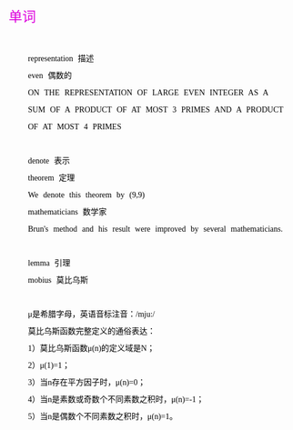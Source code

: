 <font color="#dd00dd" size=5>单词</font><br />

<font style="color: black; font-family: 微软雅黑; white-space: pre-wrap; line-height: 30px; word-spacing: 5px; word-break: normal">
    representation 描述
    even 偶数的
    ON THE REPRESENTATION OF LARGE EVEN INTEGER AS A
    SUM OF A PRODUCT OF AT MOST 3 PRIMES AND A PRODUCT
    OF AT MOST 4 PRIMES     <br/>
    denote 表示
    theorem 定理
    We denote this theorem by (9,9)
    mathematicians 数学家
    Brun's method and his result were improved by several mathematicians.<br />
    lemma 引理
    mobius 莫比乌斯<br />
    μ是希腊字母，英语音标注音：/mju:/
    莫比乌斯函数完整定义的通俗表达：
    1）莫比乌斯函数μ(n)的定义域是N；
    2）μ(1)=1；
    3）当n存在平方因子时，μ(n)=0；
    4）当n是素数或奇数个不同素数之积时，μ(n)=-1；
    5）当n是偶数个不同素数之积时，μ(n)=1。
</font>
